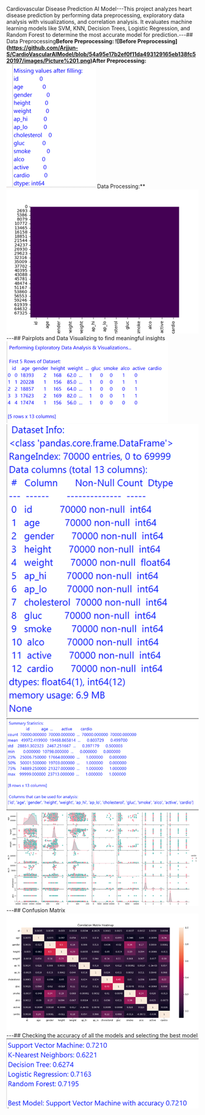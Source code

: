  Cardiovascular Disease Prediction AI Model---This project analyzes heart disease prediction by performing data preprocessing, exploratory data analysis with visualizations, and correlation analysis. It evaluates machine learning models like SVM, KNN, Decision Trees, Logistic Regression, and Random Forest to determine the most accurate model for prediction.---## Data Preprocessing**Before Preprocessing:
 ![Before Preprocessing]
 (https://github.com/Arjjun-S/CardioVascularAIModel/blob/54a95e17b2ef0f11da493129165eb138fc520197/images/Picture%201.png)**After Preprocessing:** 
 ![After Preprocessing](https://github.com/Arjjun-S/CardioVascularAIModel/blob/54a95e17b2ef0f11da493129165eb138fc520197/images/Picture%202.png)**
 Data Processing:** 
 ![Data Processing](https://github.com/Arjjun-S/CardioVascularAIModel/blob/54a95e17b2ef0f11da493129165eb138fc520197/images/Picture%203.png)---##
 Pairplots and Data Visualizing to find meaningful insights![Visualization 1](https://github.com/Arjjun-S/CardioVascularAIModel/blob/54a95e17b2ef0f11da493129165eb138fc520197/images/Picture%204.png) 
 ![Visualization 2](https://github.com/Arjjun-S/CardioVascularAIModel/blob/54a95e17b2ef0f11da493129165eb138fc520197/images/Picture%205.png)  
 ![Visualization 3](https://github.com/Arjjun-S/CardioVascularAIModel/blob/54a95e17b2ef0f11da493129165eb138fc520197/images/Picture%206.png)  
 ![Visualization 4](https://github.com/Arjjun-S/CardioVascularAIModel/blob/54a95e17b2ef0f11da493129165eb138fc520197/images/Picture%207.png)---## 
 Confusion Matrix![Confusion Matrix](https://github.com/Arjjun-S/CardioVascularAIModel/blob/54a95e17b2ef0f11da493129165eb138fc520197/images/Picture%208.png)---## 
 Checking the accuracy of all the models and selecting the best model![Model Accuracy](https://github.com/Arjjun-S/CardioVascularAIModel/blob/54a95e17b2ef0f11da493129165eb138fc520197/images/Picture%209.png)

